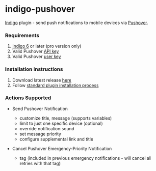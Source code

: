 indigo-pushover
===============

[Indigo](http://www.indigodomo.com/) plugin  - send push notifications to mobile devices via [Pushover](http://www.pushover.net).

### Requirements

1. [Indigo 6](http://www.indigodomo.com/) or later (pro version only)
2. Valid Pushover [API key](https://pushover.net/apps/clone/indigo_domotics)
3. Valid Pushover [user key](https://pushover.net/faq#overview-what)

### Installation Instructions

1. Download latest release [here](https://github.com/IndigoDomotics/indigo-pushover/releases)
2. Follow [standard plugin installation process](http://bit.ly/1e1Vc7b)

### Actions Supported
* Send Pushover Notification
	* customize title, message (supports variables)
	* limit to just one specific device (optional)
	* override notification sound
	* set message priority
	* configure supplemental link and title

* Cancel Pushover Emergency-Priority Notification
	* tag (included in previous emergency notifications - will cancel all retries with that tag)

